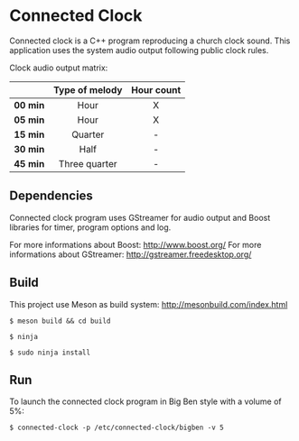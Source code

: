 Connected Clock
===============

Connected clock is a C++ program reproducing a church clock sound. This application uses the system audio output following public clock rules.

Clock audio output matrix:

| | **Type of melody** | **Hour count** |
|---|:---:|:---:|
|**00 min** | Hour | X |
|**05 min** | Hour | X |
|**15 min** | Quarter | - |
|**30 min** | Half | - |
|**45 min** | Three quarter | - |

Dependencies
------------

Connected clock program uses GStreamer for audio output and Boost libraries for timer, program options and log. 

For more informations about Boost: http://www.boost.org/
For more informations about GStreamer: http://gstreamer.freedesktop.org/

Build
-----

This project use Meson as build system: http://mesonbuild.com/index.html

`$ meson build && cd build`

`$ ninja`

`$ sudo ninja install`

Run
---

To launch the connected clock program in Big Ben style with a volume of 5%:

`$ connected-clock -p /etc/connected-clock/bigben -v 5`


